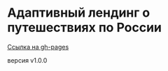 # Адаптивный лендинг о путешествиях по России

[Ссылка на gh-pages](https://okparanoid.github.io/praktikum-places/)

версия v1.0.0